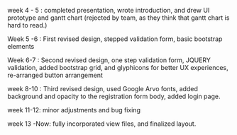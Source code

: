 week 4 - 5 : completed presentation, wrote introduction, and drew UI prototype and gantt chart (rejected by team, as they think that gantt chart is hard to read.)

Week 5 -6 : First revised design, stepped validation form, basic bootstrap elements

Week 6-7 : Second revised design, one step validation form, JQUERY validation, added bootstrap grid, and glyphicons for better UX experiences, re-arranged button arrangement

week 8-10 : Third revised design, used Google Arvo fonts, added background and opacity to the registration form body, added login page. 

week 11-12: minor adjustments and bug fixing

week 13 -Now: fully incorporated view files, and finalized layout. 